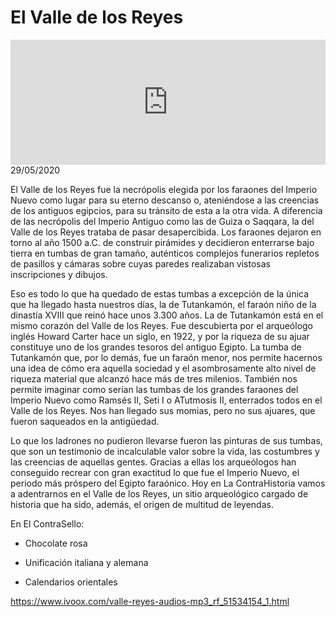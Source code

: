 # El Valle de los Reyes
<iframe id='audio_88903085' frameborder='0' allowfullscreen='' scrolling='no' height='200' style='width:100%;' src='https://www.ivoox.com/player_ej_51534154_6_1.html' loading='lazy'></iframe>29/05/2020

El Valle de los Reyes fue la necrópolis elegida por los faraones del Imperio Nuevo como lugar para su eterno descanso o, ateniéndose a las creencias de los antiguos egipcios, para su tránsito de esta a la otra vida. A diferencia de las necrópolis del Imperio Antiguo como las de Guiza o Saqqara, la del Valle de los Reyes trataba de pasar desapercibida. Los faraones dejaron en torno al año 1500 a.C. de construir pirámides y decidieron enterrarse bajo tierra en tumbas de gran tamaño, auténticos complejos funerarios repletos de pasillos y cámaras sobre cuyas paredes realizaban vistosas inscripciones y dibujos.  

 Eso es todo lo que ha quedado de estas tumbas a excepción de la única que ha llegado hasta nuestros días, la de Tutankamón, el faraón niño de la dinastía XVIII que reinó hace unos 3.300 años. La de Tutankamón está en el mismo corazón del Valle de los Reyes. Fue descubierta por el arqueólogo inglés Howard Carter hace un siglo, en 1922, y por la riqueza de su ajuar constituye uno de los grandes tesoros del antiguo Egipto. La tumba de Tutankamón que, por lo demás, fue un faraón menor, nos permite hacernos una idea de cómo era aquella sociedad y el asombrosamente alto nivel de riqueza material que alcanzó hace más de tres milenios. También nos permite imaginar como serían las tumbas de los grandes faraones del Imperio Nuevo como Ramsés II, Seti I o ATutmosis II, enterrados todos en el Valle de los Reyes. Nos han llegado sus momias, pero no sus ajuares, que fueron saqueados en la antigüedad.  

 Lo que los ladrones no pudieron llevarse fueron las pinturas de sus tumbas, que son un testimonio de incalculable valor sobre la vida, las costumbres y las creencias de aquellas gentes. Gracias a ellas los arqueólogos han conseguido recrear con gran exactitud lo que fue el Imperio Nuevo, el periodo más próspero del Egipto faraónico. Hoy en La ContraHistoria vamos a adentrarnos en el Valle de los Reyes, un sitio arqueológico cargado de historia que ha sido, además, el origen de multitud de leyendas. 

 En El ContraSello:

 - Chocolate rosa

 - Unificación italiana y alemana

 - Calendarios orientales 

 

https://www.ivoox.com/valle-reyes-audios-mp3_rf_51534154_1.html
